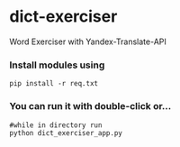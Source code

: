 # dict-exerciser
Word Exerciser with Yandex-Translate-API
### Install modules using
```
pip install -r req.txt
```
### You can run it with double-click or...
```
#while in directory run
python dict_exerciser_app.py
```

